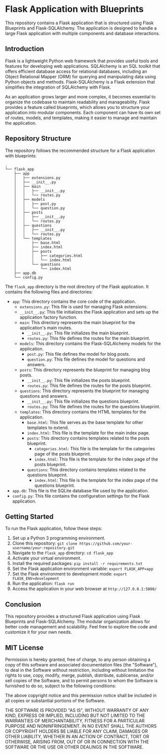 # Flask Application with Blueprints

This repository contains a Flask application that is structured using Flask Blueprints and Flask-SQLAlchemy. The application is designed to handle a large Flask application with multiple components and database interactions.

## Introduction

Flask is a lightweight Python web framework that provides useful tools and features for developing web applications. SQLAlchemy is an SQL toolkit that offers efficient database access for relational databases, including an Object Relational Mapper (ORM) for querying and manipulating data using Python objects and methods. Flask-SQLAlchemy is a Flask extension that simplifies the integration of SQLAlchemy with Flask.

As an application grows larger and more complex, it becomes essential to organize the codebase to maintain readability and manageability. Flask provides a feature called blueprints, which allows you to structure your application into modular components. Each component can have its own set of routes, models, and templates, making it easier to manage and maintain the application.

## Repository Structure

The repository follows the recommended structure for a Flask application with blueprints:

```
.
└── flask_app
    ├── app
    │   ├── extensions.py
    │   ├── __init__.py
    │   ├── main
    │   │   ├── __init__.py
    │   │   └── routes.py
    │   ├── models
    │   │   ├── post.py
    │   │   └── question.py
    │   ├── posts
    │   │   ├── __init__.py
    │   │   └── routes.py
    │   ├── questions
    │   │   ├── __init__.py
    │   │   └── routes.py
    │   └── templates
    │       ├── base.html
    │       ├── index.html
    │       ├── posts
    │       │   ├── categories.html
    │       │   └── index.html
    │       └── questions
    │           └── index.html
    ├── app.db
    └── config.py
```

The `flask_app` directory is the root directory of the Flask application. It contains the following files and directories:

- `app`: This directory contains the core code of the application.
  - `extensions.py`: This file is used for managing Flask extensions.
  - `__init__.py`: This file initializes the Flask application and sets up the application factory function.
  - `main`: This directory represents the main blueprint for the application's main routes.
    - `__init__.py`: This file initializes the main blueprint.
    - `routes.py`: This file defines the routes for the main blueprint.
  - `models`: This directory contains the Flask-SQLAlchemy models for the application.
    - `post.py`: This file defines the model for blog posts.
    - `question.py`: This file defines the model for questions and answers.
  - `posts`: This directory represents the blueprint for managing blog posts.
    - `__init__.py`: This file initializes the posts blueprint.
    - `routes.py`: This file defines the routes for the posts blueprint.
  - `questions`: This directory represents the blueprint for managing questions and answers.
    - `__init__.py`: This file initializes the questions blueprint.
    - `routes.py`: This file defines the routes for the questions blueprint.
  - `templates`: This directory contains the HTML templates for the application.
    - `base.html`: This file serves as the base template for other templates to extend.
    - `index.html`: This file is the template for the main index page.
    - `posts`: This directory contains templates related to the posts blueprint.
      - `categories.html`: This file is the template for the categories page of the posts blueprint.
      - `index.html`: This file is the template for the index page of the posts blueprint.
    - `questions`: This directory contains templates related to the questions blueprint.
      - `index.html`: This file is the template for the index page of the questions blueprint.
- `app.db`: This file is the SQLite database file used by the application.
- `config.py`: This file contains the configuration settings for the Flask application.

## Getting Started

To run the Flask application, follow these steps:

1. Set up a Python 3 programming environment.
2. Clone this repository: `git clone https://github.com/your-username/your-repository.git`
3. Navigate to the `flask_app` directory: `cd flask_app`
4. Activate your virtual environment.
5. Install the required packages: `pip install -r requirements.txt`
6. Set the Flask application environment variable: `export FLASK_APP=app`
7. Set the Flask environment to development mode: `export FLASK_ENV=development`
8. Run the application: `flask run`
9. Access the application in your web browser at `http://127.0.0.1:5000/`

## Conclusion

This repository provides a structured Flask application using Flask Blueprints and Flask-SQLAlchemy. The modular organization allows for better code management and scalability. Feel free to explore the code and customize it for your own needs.

## MIT License

Permission is hereby granted, free of charge, to any person obtaining a copy
of this software and associated documentation files (the "Software"), to deal
in the Software without restriction, including without limitation the rights
to use, copy, modify, merge, publish, distribute, sublicense, and/or sell
copies of the Software, and to permit persons to whom the Software is
furnished to do so, subject to the following conditions:

The above copyright notice and this permission notice shall be included in all
copies or substantial portions of the Software.

THE SOFTWARE IS PROVIDED "AS IS", WITHOUT WARRANTY OF ANY KIND, EXPRESS OR
IMPLIED, INCLUDING BUT NOT LIMITED TO THE WARRANTIES OF MERCHANTABILITY,
FITNESS FOR A PARTICULAR PURPOSE AND NONINFRINGEMENT. IN NO EVENT SHALL THE
AUTHORS OR COPYRIGHT HOLDERS BE LIABLE FOR ANY CLAIM, DAMAGES OR OTHER
LIABILITY, WHETHER IN AN ACTION OF CONTRACT, TORT OR OTHERWISE, ARISING FROM,
OUT OF OR IN CONNECTION WITH THE SOFTWARE OR THE USE OR OTHER DEALINGS IN THE
SOFTWARE.
